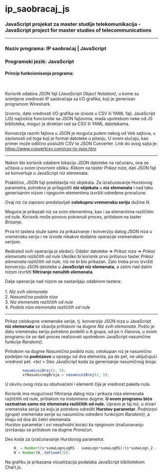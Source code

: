 # ip_saobracaj_js
### JavaScript projekat za master studije telekomunikacija - JavaScript project for master studies of telecommunications

---

### Naziv programa: IP saobraćaj | JavaScript
### Programski jezik: JavaScript


#### Princip funkcionisanja programa:
<br />

Korisnik odabira JSON fajl *(JavaScript Object Notation)*, u kome su snimljene vrednosti IP saobraćaja sa I/O grafika, koji je generisan programom Wireshark. 

Izvorno, date vrednosti I/O grafika se izvoze u CSV ili YAML fajl. 
JavaScript (JS) najčešće funcioniše sa JSON fajlovima, mada upotrebom neke od JS biblioteka, moguć je direktan rad sa CSV ili YAML datotekama.

Konverzija raznih fajlova u JSON je moguća putem nekog od Veb sajtova, u zavisnosti od toga koji je format datoteke u pitanju. 
U ovom slučaju, kao primer može odlično poslužiti CSV to JSON Converter. 
Link do ovog sajta je: https://www.convertcsv.com/csv-to-json.htm

---

Nakon što korisnik odabere lokaciju JSON datoteke na računaru, ona se učitava u svom izvornom obliku. 
Klikom na taster *Prikaz niza*, dati JSON fajl se konvertuje u JavaScript niz elemenata.

Praktično, JSON fajl predstavlja niz objekata.
Za izračunavanje Hurstovog parametra, potrebno je prilagoditi **niz objekata** u **niz elemenata** i nad tako generisanim nizom i njegovim elementima izvršiti određene proračune. 

Ovaj niz će zapravo predstavljati **celokupnu vremensku seriju** dužine *N*.

Moguće je prikazati niz sa svim elementima, kao i sa elementima različitim od nule.
Korisnik može ponovo pokrenuti proces, pritiskom na taster *Brisanje*. 

Prva tri tastera služe samo za prikazivanje i konverziju datog JSON niza u vremensku seriju i ne izvode nikakve dodatne operacije vremenskom serijom. 

Redosled ovih operacija je sledeći:
Odabir datoteke => *Prikaz niza* => *Prikaz elemenata različitih od nule*
Ukoliko bi korisnik prvo pritisnuo taster *Prikaz elemenata različitih od nule*, niz ne bi bio prikazan. Zato treba prvo izvršiti konverziju JSON datoteke u **JavaScript niz elemenata**, a zatim nad datim nizom izvršiti **filtriranje nenultih elemenata**.   

Dalje operacije nad nizom se nastavljaju odabirom tastera: <br /> <br />
	1. *Niz svih elemenata* <br />
	2. *Nasumična podela niza* <br />
	3. *Niz elemenata različitih od nule* <br />
	4. *Podela niza elemenata različitih od nule* <br />
	
---

Prikaz celokupne vremenske serije, tj. konverzije JSON niza u JavaScript **niz elemenata** se obavlja pritiskom na dugme *Niz svih elemenata*. 
Pošto je datu vremensku seriju potrebno podeliti u A grupa, od po n članova, u ovom programu će se dati proces realizovati upotrebom JavaScript nasumčine funkcije *Random()*. 

Pritiskom na dugme *Nasumična podela niza*, celokupan niz je nasumično podeljen na **podnizove** u opsegu od dva elementa, pa do pet, ne uključujući vrednost pet.
<br/ >
Deo JavaScript koda za generisanje nasumičnog broja:
```javascript
        nasumicniBroj(2, 5); 
        vrNasumicnogBroja = nasumicniBroj(2, 5); 
```

U okviru ovog niza su obuhvaćeni i elementi čija je vrednost paketa nula. 

Korisnik ima mogućnost filtriranja datog niza i prikaza niza elemenata različitih od nule, pritiskom na instoimeno dugme. 
**U ovom programu biće razmatran samo niz elemenata različitih od nule.**
Upravo je taj niz, u stvari vremenska serija za koju je potrebno odrediti **Hurstov parametar**. 
Podnizovi (grupe) vremenske serije su nasumično određeni funkcijom *Random()*, a imaju od dva do četiri elemenata. 
<br/>
Hurstov parametar i svi neophodni koraci ka njegovom izračunavanju izvršavaju se pritiskom na dugme *Proračun*. 

Deo koda za izračunavanje Hurstovog parametra: 
```javascript
    H_ = Number((s*sumaLognLogRS - sumaLogn*sumaLogRS)/(s*sumaLogn_2 - sumaLogn*sumaLogn));
    H = Number(H_.toFixed(3));
```
Na grafiku je prikazana vizuelizacija podataka JavaScript bibiliotekom Chart.js.
